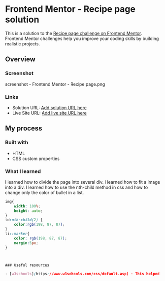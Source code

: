 # Frontend Mentor - Recipe page solution

This is a solution to the [Recipe page challenge on Frontend Mentor](https://www.frontendmentor.io/challenges/recipe-page-KiTsR8QQKm). Frontend Mentor challenges help you improve your coding skills by building realistic projects. 


## Overview

### Screenshot

screenshot - Frontend Mentor - Recipe page.png

### Links

- Solution URL: [Add solution URL here](https://your-solution-url.com)
- Live Site URL: [Add live site URL here](https://your-live-site-url.com)

## My process

### Built with

- HTML
- CSS custom properties



### What I learned

I learned how to divide the page into several div. 
I learned how to fit a image into a div.
I learned how to use the nth-child method in css and how to change only the color of bullet in a list.

```css
img{
    width: 100%;
    height: auto;
}
td:nth-child(2) {
    color:rgb(198, 87, 87);    
}
li::marker{
    color: rgb(198, 87, 87);
    margin:5px;
}



### Useful resources

- [w3schools](https://www.w3schools.com/css/default.asp) - This helped me for a lot. I always refer to this website when I need to check what and when to use different css.


